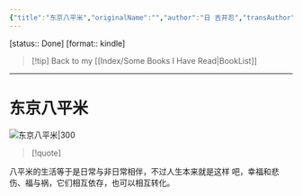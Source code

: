 ```yaml
---
{"title":"东京八平米","originalName":"","author":"日 吉井忍","transAuthor":"Not Found.","publisher":"上海三联书店","rating":8.6,"RelatedBooks":"日日杂记,老派少女购物路线,闭经记,东京本屋,献给爱与子宫的花束,老妓抄,还是得活在日常里啊,圈外编辑,村上T,和语言漫步的日记","ISBN":9787542678652,"type":"ReadNote","link":"https://book.douban.com/subject/36096287","cover":"https://img1.doubanio.com/view/subject/l/public/s34361490.jpg","pages":328,"publishDate":"2023-1","EndDate":"2023-05-28","aliases":null,"pageprogress":null,"banner_icon":"📖","banner":"https://img1.doubanio.com/view/subject/l/public/s34361490.jpg","dg-publish":true,"permalink":"/BookNotes/东京八平米/","dgPassFrontmatter":true,"noteIcon":""}
---
```


[status:: Done]
[format:: kindle]

>[!tip] Back to my [[Index/Some Books I Have Read\|BookList]]

---
# 东京八平米

![东京八平米|300](https://img1.doubanio.com/view/subject/l/public/s34361490.jpg)

>[!quote]

八平米的生活等于是日常与非日常相伴，不过人生本来就是这样 吧，幸福和悲伤、福与祸，它们相互依存，也可以相互转化。
